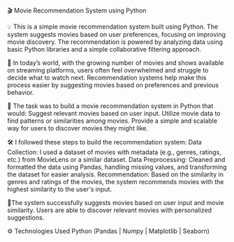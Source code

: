 🎬 Movie Recommendation System using Python

💡 This is a simple movie recommendation system built using Python. The system suggests movies based on user preferences, focusing on improving movie discovery. 
The recommendation is powered by analyzing data using basic Python libraries and a simple collaborative filtering approach.

🧐 In today’s world, with the growing number of movies and shows available on streaming platforms, users often feel overwhelmed and struggle to decide what to watch next. 
Recommendation systems help make this process easier by suggesting movies based on preferences and previous behavior.

🎯 The task was to build a movie recommendation system in Python that would:
Suggest relevant movies based on user input.
Utilize movie data to find patterns or similarities among movies.
Provide a simple and scalable way for users to discover movies they might like.

🛠️ I followed these steps to build the recommendation system:
Data Collection: I used a dataset of movies with metadata (e.g., genres, ratings, etc.) from MovieLens or a similar dataset.
Data Preprocessing: Cleaned and formatted the data using Pandas, handling missing values, and transforming the dataset for easier analysis.
Recommendation: Based on the similarity in genres and ratings of the movies, the system recommends movies with the highest similarity to the user's input.

🎉The system successfully suggests movies based on user input and movie similarity. Users are able to discover relevant movies with personalized suggestions.

⚙️ Technologies Used
Python (Pandas | Numpy | Matplotlib | Seaborn)
